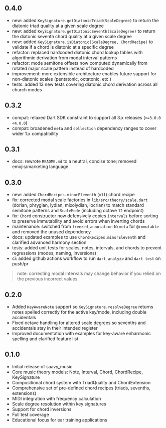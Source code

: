 ## 0.4.0

* new: added `KeySignature.getDiatonicTriad(ScaleDegree)` to return the diatonic triad quality at a given scale degree
* new: added `KeySignature.getDiatonicSeventh(ScaleDegree)` to return the diatonic seventh chord quality at a given scale degree
* new: added `KeySignature.isDiatonic(ScaleDegree, ChordRecipe)` to validate if a chord is diatonic at a specific degree
* refactor: replaced hardcoded diatonic chord lookup tables with algorithmic derivation from modal interval patterns
* refactor: mode semitone offsets now computed dynamically from rotated major scale pattern instead of hardcoded
* improvement: more extensible architecture enables future support for non-diatonic scales (pentatonic, octatonic, etc.)
* tests: added 13 new tests covering diatonic chord derivation across all church modes

## 0.3.2

* compat: relaxed Dart SDK constraint to support all 3.x releases (`>=3.0.0 <4.0.0`)
* compat: broadened `meta` and `collection` dependency ranges to cover wider 1.x compatibility

## 0.3.1

* docs: rewrote `README.md` to a neutral, concise tone; removed emojis/marketing language

## 0.3.0

* new: added `ChordRecipes.minorEleventh` (`m11`) chord recipe
* fix: corrected modal scale factories in `lib/src/theory/scale.dart` (dorian, phrygian, lydian, mixolydian, locrian) to match standard semitone patterns and `ScaleMode` (including octave `12` endpoint)
* fix: `Chord` constructor now defensively copies `intervals` before sorting to preserve immutability and avoid errors when inverting chords
* maintenance: switched from `freezed_annotation` to `meta` for `@immutable` and removed the unused dependency
* docs: updated examples to use `ChordRecipes.minorEleventh` and clarified advanced harmony section
* tests: added unit tests for scales, notes, intervals, and chords to prevent regressions (modes, naming, inversions)
* ci: added github actions workflow to run `dart analyze` and `dart test` on push/pr

> note: correcting modal intervals may change behavior if you relied on the previous incorrect values.

## 0.2.0

* Added `KeyAwareNote` support so `KeySignature.resolveDegree` returns notes spelled correctly for the active key/mode, including double accidentals
* Fixed octave handling for altered scale degrees so sevenths and accidentals stay in their intended register
* Improved documentation with examples for key-aware enharmonic spelling and clarified feature list

## 0.1.0

* Initial release of saavy_music
* Core music theory models: Note, Interval, Chord, ChordRecipe, KeySignature
* Compositional chord system with TriadQuality and ChordExtension
* Comprehensive set of pre-defined chord recipes (triads, sevenths, extensions)
* MIDI integration with frequency calculation
* Scale degree resolution within key signatures
* Support for chord inversions
* Full test coverage
* Educational focus for ear training applications
